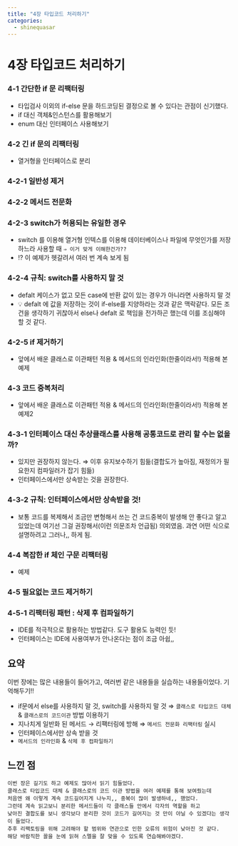 ```yaml
---
title: "4장 타입코드 처리하기"
categories:
  - shinequasar
---
```

# 4장 타입코드 처리하기

### 4-1 간단한 if 문 리팩터링

- 타입검사 이외의 if-else 문을 하드코딩된 결정으로 볼 수 있다는 관점이 신기했다.
- if 대신 객체&인스턴스를 활용해보기
- enum 대신 인터페이스 사용해보기

### 4-2 긴 if 문의 리팩터링

- 열거형을 인터페이스로 분리

### 4-2-1 일반성 제거

### 4-2-2 메서드 전문화

### 4-2-3 switch가 허용되는 유일한 경우

- switch 를 이용해 열거형 인텍스를 이용해 데이터베이스나 파일에 무엇인가를 저장하느라 사용할 때 `⇒ 이거 맞게 이해한건가??`
- ⁉️ 이 예제가 헷갈려서 여러 번 계속 보게 됨

### 4-2-4 규칙: switch를 사용하지 말 것

- defalt 케이스가 없고 모든 case에 반환 값이 있는 경우가 아니라면 사용하지 말 것
- 💡 defalt 에 값을 저장하는 것이 if-else를 지양하라는 것과 같은 맥락같다. 모든 조건을 생각하기 귀찮아서 else나 defalt 로 책임을 전가하곤 했는데 이를 조심해야 할 것 같다.

### 4-2-5 if 제거하기

- 앞에서 배운 클래스로 이관패턴 적용 & 메서드의 인라인화(한줄이라서!) 적용해 본 예제

### 4-3 코드 중복처리

- 앞에서 배운 클래스로 이관패턴 적용 & 메서드의 인라인화(한줄이라서!) 적용해 본 예제2

### 4-3-1 인터페이스 대신 추상클래스를 사용해 공통코드로 관리 할 수는 없을까?

- 있지만 권장하지 않는다. ⇒ 이후 유지보수하기 힘듦(결합도가 높아짐, 재정의가 필요한지 컴파일러가 잡기 힘듦)
- 인터페이스에서만 상속받는 것을 권장한다.

### 4-3-2 규칙: 인터페이스에서만 상속받을 것!

- 보통 코드를 복제해서 조금만 변형해서 쓰는 건 코드중복이 발생해 안 좋다고 알고 있었는데 여기선 그걸 권장해서(이런 의문조차 언급됨) 의외였음. 과연 어떤 식으로 설명하려고 그러나,, 하게 됨.

### 4-4 복잡한 if 체인 구문 리팩터링

- 예제

### 4-5 필요없는 코드 제거하기

### 4-5-1 리팩터링 패턴 : 삭제 후 컴파일하기

- IDE를 적극적으로 활용하는 방법같다. 도구 활용도 능력인 듯!
- 인터페이스는 IDE에 사용여부가 안나온다는 점이 조금 아쉽,,

## 요약
이번 장에는 많은 내용들이 들어가고, 여러번 같은 내용들을 실습하는 내용들이었다. 기억해두기!!

- if문에서 else를 사용하지 말 것, switch를 사용하지 말 것 ⇒ `클래스로 타입코드 대체` & `클래스로의 코드이관` 방법 이용하기
- 지나치게 일반화 된 메서드 → 리팩터링에 방해 ⇒ `메서드 전문화 리팩터링` 실시
- 인터페이스에서만 상속 받을 것
- `메서드의 인라인화` & `삭제 후 컴파일하기`

## 느낀 점
```angular2html
이번 장은 길기도 하고 예제도 많아서 읽기 힘들었다.
클래스로 타입코드 대체 & 클래스로의 코드 이관 방법을 여러 예제를 통해 보여줬는데 
처음엔 왜 이렇게 계속 코드길어지게 나누지,, 중복이 많이 발생하네,, 했었다. 
그런데 계속 읽고보니 분리한 메서드들이 각 클래스들 안에서 각자의 역할을 하고 
낮아진 결합도를 보니 생각보다 분리한 것이 코드가 길어지는 것 만이 아닐 수 있겠다는 생각이 들었다.
추후 리팩토링을 위해 고려해야 할 범위와 연관으로 인한 오류의 위험이 낮아진 것 같다.
해당 바람직한 꼴을 눈에 읽혀 스멜을 잘 맞을 수 있도록 연습해봐야겠다.
```